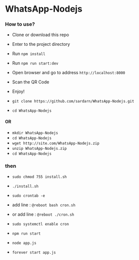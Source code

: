 # WhatsApp-Nodejs

### How to use?

- Clone or download this repo
- Enter to the project directory
- Run `npm install`
- Run `npm run start:dev`
- Open browser and go to address `http://localhost:8000`
- Scan the QR Code
- Enjoy!

- `git clone https://github.com/sardarn/WhatsApp-Nodejs.git`
- `cd WhatsApp-Nodejs`

#### OR

- `mkdir WhatsApp-Nodejs`
- `cd WhatsApp-Nodejs`
- `wget http://site.com/WhatsApp-Nodejs.zip`
- `unzip WhatsApp-Nodejs.zip`
- `cd WhatsApp-Nodejs`

### then

- `sudo chmod 755 install.sh`
- `./install.sh`
- `sudo crontab -e`

- add line : `@reboot bash cron.sh`
- or add line : `@reboot ./cron.sh`

- `sudo systemctl enable cron`

- `npm run start`
- `node app.js`
- `forever start app.js`
